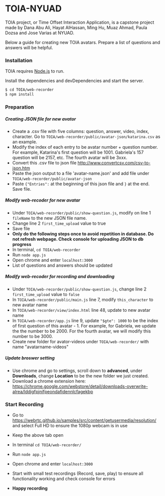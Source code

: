 # TOIA-NYUAD

TOIA project, or Time Offset Interaction Application, is a capstone project made by Dana Abu Ali, Hayat AlHassan, Ming Hu, Muaz Ahmad, Paula Dozsa and Jose Varias at NYUAD.

Below a guide for creating new TOIA avatars. Prepare a list of questions and answers will be helpful.

### Installation

TOIA requires [Node.js](https://nodejs.org/) to run.

Install the dependencies and devDependencies and start the server.

```sh
$ cd TOIA/web-recorder
$ npm install
```

### Preparation

##### Creating JSON file for new avator
 - Create a .csv file with five columns: question, answer, video, index, character. Go to `TOIA/web-recorder/public/avatar-json/katarina.csv` as an example.
 - Modify the index of each entry to be avatar number + question number. For example, Katarina's first question will be 1001. Gabriela's 157 question will be 2157, etc. The fourth avatar will be 3xxx.
 - Convert this .csv file to json file http://www.convertcsv.com/csv-to-json.htm
 - Paste the json output to a file 'avatar-name.json' and add file under `TOIA/web-recorder/public/avatar-json`
 - Paste `{"Entries":` at the beginning of this json file and `}` at the end. Save file.

##### Modify web-recoder for new avatar
 - Under `TOIA/web-recorder/public/show-question.js`, modify on line 1 `fileName` to the new JSON file name.
 - Change line 2 `first_time_upload` value to true
 - Save file
 - **Only do the following steps once to avoid repetition in database. Do not refresh webpage. Check console for uploading JSON to db progress**
 - In terminal, `cd TOIA/web-recorder`
 - Run `node app.js`
 - Open chrome and enter `localhost:3000`
 - List of questions and answers should be updated

 ##### Modify web-recoder for recording and downloading
 - Under `TOIA/web-recorder/public/show-question.js`, change line 2 `first_time_upload` value to `false`
 - In `TOIA/web-recorder/public/main.js` line 7, modify `this_character` to new avatar name
 - In `TOIA/web-recorder/view/index.html` line 48, update to new avatar name
 - In `TOIA/web-recorder/app.js` line 9, update `"$gte": 1000` to be the index of first question of this avatar - 1. For example, for Gabriela, we update the the number to be 2000. For the fourth avatar, we will modify this number to be 3000.
 - Create new folder for avator-videos under `TOIA/web-recorder/` with name "avatarname-videos"
 ##### Update broswer setting
 - Use chrome and go to settings, scroll down to **advanced**, under **Downloads**, change **Location** to be the new folder we just created.
 - Download a chrome extension here: https://chrome.google.com/webstore/detail/downloads-overwrite-alrea/lddjgfpjnifpeondafidennlcfagekbp

### Start Recording
 - Go to https://webrtc.github.io/samples/src/content/getusermedia/resolution/ and select Full HD to ensure the 1080p webcam is in use
 - Keep the above tab open
 - In terminal `cd TOIA/web-recorder/`
 - Run `node app.js`
 - Open chrome and enter `localhost:3000`
 - Start with small test recordings (Record, save, play) to ensure all functionality working and check console for errors
 - **Happy recording**


   [node.js]: <http://nodejs.org>
